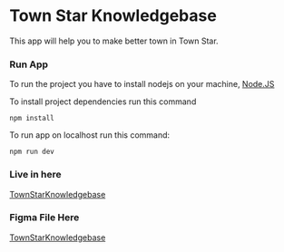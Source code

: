 # Town Star Knowledgebase
This app will help you to make better town in Town Star.

### Run App
To run the project you have to install nodejs on your machine, [Node.JS](https://www.nodejs.org)

To install project dependencies run this command
```
npm install
```
To run app on localhost run this command:
```
npm run dev
```

### Live in here
[TownStarKnowledgebase](https://townstar-knowledgebase-acb8d.web.app/)

### Figma File Here
[TownStarKnowledgebase](https://www.figma.com/file/hrZkL0IaLNyRaYx4RSYB66/Town-Star-Knowledge-Base?node-id=0%3A1)
